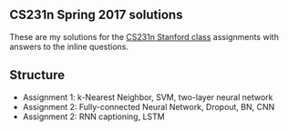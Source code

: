 ## CS231n Spring 2017 solutions
These are my solutions for the [CS231n Stanford class](http://cs231n.stanford.edu/index.html) assignments with answers to the inline questions. 

## Structure
* Assignment 1: k-Nearest Neighbor, SVM, two-layer neural network
* Assignment 2: Fully-connected Neural Network, Dropout, BN, CNN
* Assignment 2: RNN captioning, LSTM

